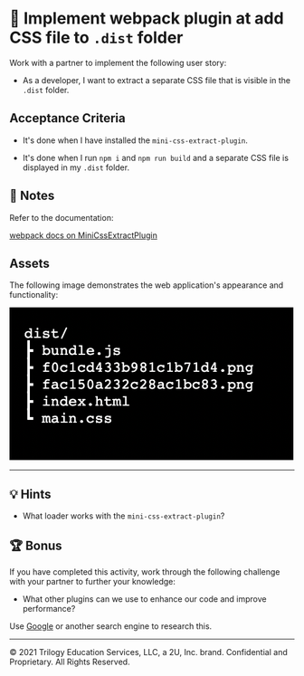 # 📖 Implement webpack plugin at add CSS file to `.dist` folder

Work with a partner to implement the following user story:

* As a developer, I want to extract a separate CSS file that is visible in the `.dist` folder. 

## Acceptance Criteria

* It's done when I have installed the `mini-css-extract-plugin`. 

* It's done when I run `npm i` and `npm run build` and a separate CSS file is displayed in my `.dist` folder. 

## 📝 Notes

Refer to the documentation: 

[webpack docs on MiniCssExtractPlugin](https://webpack.js.org/plugins/mini-css-extract-plugin/#getting-started)

## Assets

The following image demonstrates the web application's appearance and functionality:

![Image showing filetree with separate main.css file in dist folder.](./assets/file-tree.png)

---

## 💡 Hints

* What loader works with the `mini-css-extract-plugin`? 

## 🏆 Bonus

If you have completed this activity, work through the following challenge with your partner to further your knowledge:

* What other plugins can we use to enhance our code and improve performance? 

Use [Google](https://www.google.com) or another search engine to research this.

---
© 2021 Trilogy Education Services, LLC, a 2U, Inc. brand. Confidential and Proprietary. All Rights Reserved.
